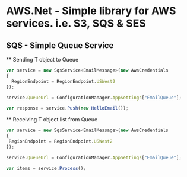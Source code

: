 AWS.Net - Simple library for AWS services. i.e. S3, SQS & SES
==============================================================

SQS - Simple Queue Service 
--------------------------

** Sending T object to Queue
```javascript
var service = new SqsService<EmailMessage>(new AwsCredentials
{
  RegionEndpoint = RegionEndpoint.USWest2
});

service.QueueUrl = ConfigurationManager.AppSettings["EmailQueue"];

var response = service.Push(new HelloEmail());
```

** Receiving T object list from Queue
```javascript
var service = new SqsService<EmailMessage>(new AwsCredentials
{
 RegionEndpoint = RegionEndpoint.USWest2
});

service.QueueUrl = ConfigurationManager.AppSettings["EmailQueue"];

var items = service.Process();
```

